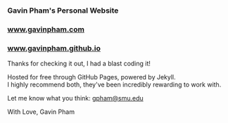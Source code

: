 ### Gavin Pham's Personal Website

### www.gavinpham.com  
### www.gavinpham.github.io

Thanks for checking it out, I had a blast coding it!

Hosted for free through GitHub Pages, powered by Jekyll.  
I highly recommend both, they've been incredibly rewarding to work with.

Let me know what you think: gpham@smu.edu

With Love,
Gavin Pham
